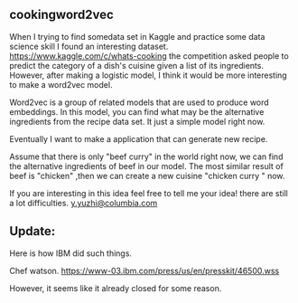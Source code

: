 ## cookingword2vec

When I trying to find somedata set in Kaggle and practice some data science skill I found an interesting dataset. 
https://www.kaggle.com/c/whats-cooking
the competition asked people to predict the category of a dish's cuisine given a list of its ingredients. However, after making a logistic model, I think it would be more interesting to make a word2vec model. 

Word2vec is a group of related models that are used to produce word embeddings. 
In this model, you can find what may be the alternative ingredients from the recipe data set.
It just a simple model right now. 

Eventually I want to make a application that can generate new recipe.

Assume that there is only "beef curry" in the world right now, we can find the alternative ingredients of beef in our model. The most similar result of beef is "chicken" ,then we can create a new cuisine "chicken curry " now.

If you are interesting in this idea feel free to tell me your idea! there are still a lot difficulties. 
y.yuzhi@columbia.com

## Update:

Here is how IBM did such things. 

Chef watson.
https://www-03.ibm.com/press/us/en/presskit/46500.wss

However, it seems like it already closed for some reason.
